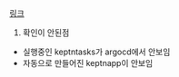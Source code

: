 [링크](https://keptn.sh/stable/docs/guides/restart-application-deployment/)

1. 확인이 안된점 
- 실행중인 keptntasks가 argocd에서 안보임
- 자동으로 만들어진 keptnapp이 안보임
